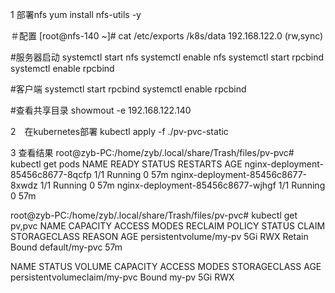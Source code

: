 1 部署nfs
yum install nfs-utils -y

＃配置
[root@nfs-140 ~]# cat /etc/exports
/k8s/data 192.168.122.0 (rw,sync)

#服务器启动
systemctl start nfs
systemctl enable nfs
systemctl start rpcbind
systemctl enable rpcbind




#客户端
systemctl start rpcbind
systemctl enable rpcbind

#查看共享目录
showmout -e 192.168.122.140

2　在kubernetes部署
kubectl apply -f ./pv-pvc-static


3 查看结果
root@zyb-PC:/home/zyb/.local/share/Trash/files/pv-pvc# kubectl get pods
NAME                                READY   STATUS    RESTARTS   AGE
nginx-deployment-85456c8677-8qcfp   1/1     Running   0          57m
nginx-deployment-85456c8677-8xwdz   1/1     Running   0          57m
nginx-deployment-85456c8677-wjhgf   1/1     Running   0          57m

root@zyb-PC:/home/zyb/.local/share/Trash/files/pv-pvc# kubectl get pv,pvc
NAME                     CAPACITY   ACCESS MODES   RECLAIM POLICY   STATUS   CLAIM            STORAGECLASS   REASON   AGE
persistentvolume/my-pv   5Gi        RWX            Retain           Bound    default/my-pvc                           57m

NAME                           STATUS   VOLUME   CAPACITY   ACCESS MODES   STORAGECLASS   AGE
persistentvolumeclaim/my-pvc   Bound    my-pv    5Gi        RWX  
     